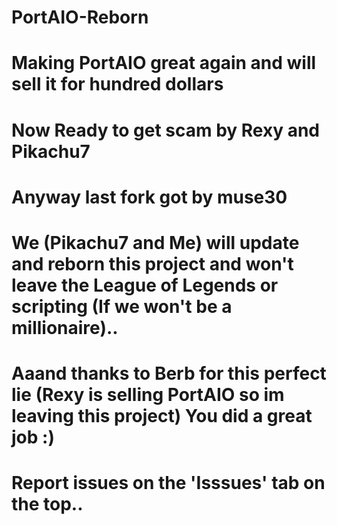 PortAIO-Reborn
=
Making PortAIO great again and will sell it for hundred dollars
=
Now Ready to get scam by Rexy and Pikachu7
=

Anyway last fork got by muse30
=

We (Pikachu7 and Me) will update and reborn this project and won't leave the League of Legends or scripting (If we won't be a millionaire)..
=

Aaand thanks to Berb for this perfect lie (Rexy is selling PortAIO so im leaving this project) You did a great job :)
=

Report issues on the 'Isssues' tab on the top..
=
